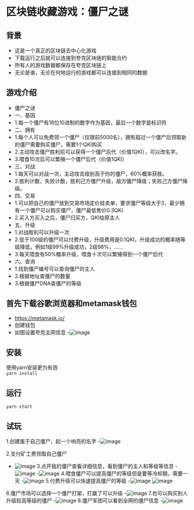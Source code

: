 # 区块链收藏游戏：僵尸之谜
## 背景
- 这是一个真正的区块链去中心化游戏
- 下载运行之后就可以连接到夸克区块链的智能合约
- 所有人的游戏数据都保存在夸克区块链上
- 无论是谁，无论在何地运行的游戏都可以连接到相同的数据

## 游戏介绍
- 僵尸之谜
- 一、基因
- 1.每一个僵尸有16位10进制的数字作为基因，最后一个数字是标识符
- 二、拥有
- 1.每个人可以免费领一个僵尸（仅限前5000名），拥有超过一个僵尸后领取新的僵尸需要购买僵尸，需要1个QKI购买
- 2.主动攻击僵尸胜利后可以获得一个僵尸后代（价值1QKI），可以改名字。
- 3.喂食10次后可以繁殖一个僵尸后代（价值1QKI）
- 三、对战
- 1.每天可以对战一次，主动攻击级别高于你的僵尸，60%概率获胜。
- 2.胜利计数，失败计数，胜利己方僵尸升级，敌方僵尸降级；失败己方僵尸降级。
- 四、交易
- 1.可以把自己的僵尸放到交易市场定价挂卖单，要求僵尸等级大于3，最少拥有一个僵尸可以购买僵尸，僵尸最低售价0.3QKI.
- 2.买入方买入之后，僵尸归买方，QKI给原主人
- 五、升级
- 1.对战胜利可以升级一次
- 2.低于100级的僵尸可以付费升级，升级费用是0.1QKI，升级成功的概率随等级降低，例如1级99%升级成功，2级98%，……
- 3.每天喂食有50%概率升级，喂食十次可以繁殖得到一个僵尸后代
- 六、查询
- 1.找到僵尸编号可以查询僵尸的主人
- 2.根据地址查僵尸的数量
- 3.根据僵尸DNA查僵尸的等级
## 首先下载谷歌浏览器和metamask钱包
- https://metamask.io/
- 创建钱包
- 如图设置夸克主网信息
-![image](https://user-images.githubusercontent.com/77677195/123578976-8144b100-d809-11eb-9c00-5309600e3a77.png)
## 安装
使用yarn安装更为有效<br />
`yarn install`
## 运行
`yarn start`
## 试玩
1.创建属于自己僵尸，起一个响亮的名字
-![image](https://user-images.githubusercontent.com/77677195/123579494-92da8880-d80a-11eb-8be8-a93971959a2f.png)

2.支付矿工费领取自己僵尸
- ![image](https://user-images.githubusercontent.com/77677195/123579304-38d9c300-d80a-11eb-8066-40b066f464cf.png)
3.点开我的僵尸查看详细信息，看到僵尸的主人和等级等信息
-![image](https://user-images.githubusercontent.com/77677195/123579645-e056f580-d80a-11eb-9d26-b22afed6f602.png)
-![image](https://user-images.githubusercontent.com/77677195/123579778-1dbb8300-d80b-11eb-8bf3-bdd03943794d.png)
4.喂食僵尸可以提高僵尸的等级但是要等冷却期，需要一天
-![image](https://user-images.githubusercontent.com/77677195/123579897-59564d00-d80b-11eb-9f19-305ed2653934.png)
5.付费升级可以快速提高僵尸的等级
-![image](https://user-images.githubusercontent.com/77677195/123579977-7ab73900-d80b-11eb-8234-50cee6830024.png)
![image](https://user-images.githubusercontent.com/77677195/123580151-ce298700-d80b-11eb-9831-07302404c770.png)

6.僵尸市场可以选择一个僵尸打架，打赢了可以升级
-![image](https://user-images.githubusercontent.com/77677195/123580219-f0bba000-d80b-11eb-8a55-1cc4761602eb.png)
7.也可以购买别人升级较高等级的僵尸
-![image](https://user-images.githubusercontent.com/77677195/123580317-26608900-d80c-11eb-9580-d7cb84fc83e2.png)
8.僵尸军团可以看到全网的僵尸信息
-![image](https://user-images.githubusercontent.com/77677195/123580379-4e4fec80-d80c-11eb-804e-e322a0a62624.png)





